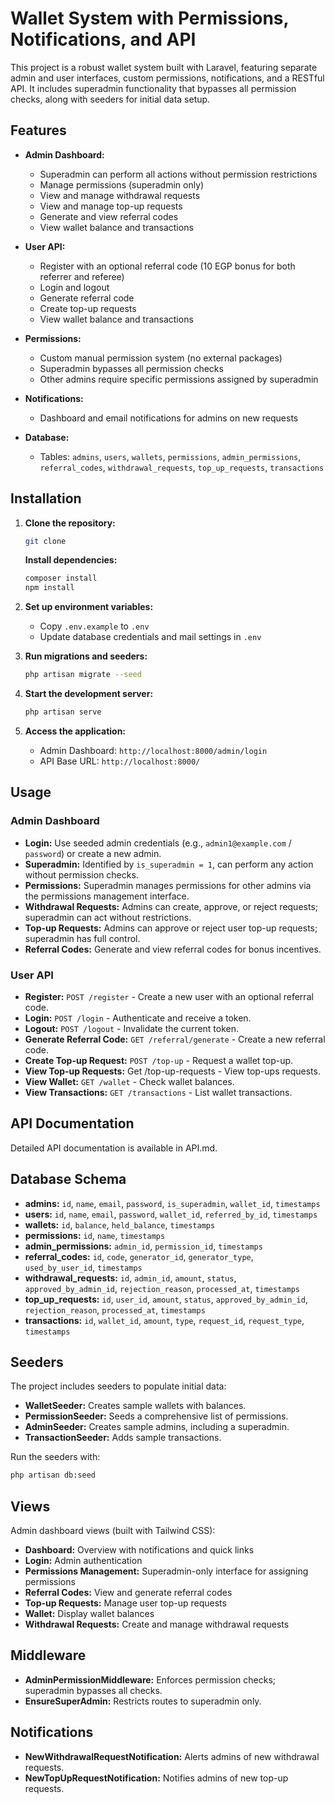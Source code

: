 # Wallet System with Permissions, Notifications, and API

This project is a robust wallet system built with Laravel, featuring separate admin and user interfaces, custom permissions, notifications, and a RESTful API. It includes superadmin functionality that bypasses all permission checks, along with seeders for initial data setup.

## Features

- **Admin Dashboard:**

  - Superadmin can perform all actions without permission restrictions
  - Manage permissions (superadmin only)
  - View and manage withdrawal requests
  - View and manage top-up requests
  - Generate and view referral codes
  - View wallet balance and transactions

- **User API:**

  - Register with an optional referral code (10 EGP bonus for both referrer and referee)
  - Login and logout
  - Generate referral code
  - Create top-up requests
  - View wallet balance and transactions

- **Permissions:**

  - Custom manual permission system (no external packages)
  - Superadmin bypasses all permission checks
  - Other admins require specific permissions assigned by superadmin

- **Notifications:**

  - Dashboard and email notifications for admins on new requests

- **Database:**

  - Tables: `admins`, `users`, `wallets`, `permissions`, `admin_permissions`, `referral_codes`, `withdrawal_requests`, `top_up_requests`, `transactions`

## Installation

1. **Clone the repository:**

   ```bash
   git clone 
   
   ```

   **Install dependencies:**

   ```bash
   composer install
   npm install
   ```

2. **Set up environment variables:**

   - Copy `.env.example` to `.env`
   - Update database credentials and mail settings in `.env`

3. **Run migrations and seeders:**

   ```bash
   php artisan migrate --seed
   ```

4. **Start the development server:**

   ```bash
   php artisan serve
   ```

5. **Access the application:**

   - Admin Dashboard: `http://localhost:8000/admin/login`
   - API Base URL: `http://localhost:8000/`

## Usage

### Admin Dashboard

- **Login:** Use seeded admin credentials (e.g., `admin1@example.com` / `password`) or create a new admin.
- **Superadmin:** Identified by `is_superadmin = 1`, can perform any action without permission checks.
- **Permissions:** Superadmin manages permissions for other admins via the permissions management interface.
- **Withdrawal Requests:** Admins can create, approve, or reject requests; superadmin can act without restrictions.
- **Top-up Requests:** Admins can approve or reject user top-up requests; superadmin has full control.
- **Referral Codes:** Generate and view referral codes for bonus incentives.

### User API

- **Register:** `POST /register` - Create a new user with an optional referral code.
- **Login:** `POST /login` - Authenticate and receive a token.
- **Logout:** `POST /logout` - Invalidate the current token.
- **Generate Referral Code:** `GET /referral/generate` - Create a new referral code.
- **Create Top-up Request:** `POST /top-up` - Request a wallet top-up.
- **View Top-up Requests:** Get /top-up-requests  - View top-ups requests.
- **View Wallet:** `GET /wallet` - Check wallet balances.
- **View Transactions:** `GET /transactions` - List wallet transactions.

## API Documentation

Detailed API documentation is available in API.md.

## Database Schema

- **admins:** `id`, `name`, `email`, `password`, `is_superadmin`, `wallet_id`, `timestamps`
- **users:** `id`, `name`, `email`, `password`, `wallet_id`, `referred_by_id`, `timestamps`
- **wallets:** `id`, `balance`, `held_balance`, `timestamps`
- **permissions:** `id`, `name`, `timestamps`
- **admin_permissions:** `admin_id`, `permission_id`, `timestamps`
- **referral_codes:** `id`, `code`, `generator_id`, `generator_type`, `used_by_user_id`, `timestamps`
- **withdrawal_requests:** `id`, `admin_id`, `amount`, `status`, `approved_by_admin_id`, `rejection_reason`, `processed_at`, `timestamps`
- **top_up_requests:** `id`, `user_id`, `amount`, `status`, `approved_by_admin_id`, `rejection_reason`, `processed_at`, `timestamps`
- **transactions:** `id`, `wallet_id`, `amount`, `type`, `request_id`, `request_type`, `timestamps`

## Seeders

The project includes seeders to populate initial data:

- **WalletSeeder:** Creates sample wallets with balances.
- **PermissionSeeder:** Seeds a comprehensive list of permissions.
- **AdminSeeder:** Creates sample admins, including a superadmin.
- **TransactionSeeder:** Adds sample transactions.

Run the seeders with:

```bash
php artisan db:seed
```

## Views

Admin dashboard views (built with Tailwind CSS):

- **Dashboard:** Overview with notifications and quick links
- **Login:** Admin authentication
- **Permissions Management:** Superadmin-only interface for assigning permissions
- **Referral Codes:** View and generate referral codes
- **Top-up Requests:** Manage user top-up requests
- **Wallet:** Display wallet balances
- **Withdrawal Requests:** Create and manage withdrawal requests

## Middleware

- **AdminPermissionMiddleware:** Enforces permission checks; superadmin bypasses all checks.
- **EnsureSuperAdmin:** Restricts routes to superadmin only.

## Notifications

- **NewWithdrawalRequestNotification:** Alerts admins of new withdrawal requests.
- **NewTopUpRequestNotification:** Notifies admins of new top-up requests.